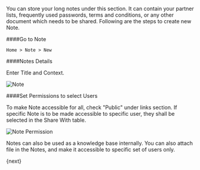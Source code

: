 You can store your long notes under this section. It can contain your partner lists, frequently used passwords, terms and conditions, or any other document which needs to be shared. Following are the steps to create new Note.

####Go to Note

`Home > Note > New`

####Notes Details

Enter Title and Context.

![Note](/assets/manual_erpnext_com/old_images/erpnext/note.png)

####Set Permissions to select Users

To make Note accessible for all, check "Public" under links section. If specific Note is to be made accessible to specific user, they shall be selected in the Share With table.

![Note Permission](/assets/manual_erpnext_com/old_images/erpnext/note-permission.png)

<div class=well>Notes can also be used as a knowledge base internally. You can also attach file in the Notes, and make it accessible to specific set of users only.</div>

{next}
